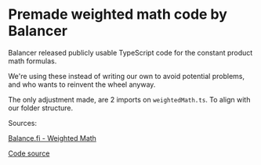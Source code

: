 # Premade weighted math code by Balancer

Balancer released publicly usable TypeScript code for the constant product math formulas.

We're using these instead of writing our own to avoid potential problems,
and who wants to reinvent the wheel anyway.

The only adjustment made, are 2 imports on `weightedMath.ts`.
To align with our folder structure.


Sources:

[Balance.fi - Weighted Math](https://dev.balancer.fi/resources/pool-math/weighted-math)

[Code source](https://github.com/balancer-labs/balancer-sor/blob/john/v2-package-linear/src/pools/weightedPool/weightedMath.ts)
